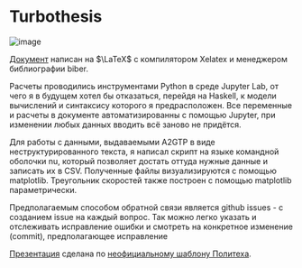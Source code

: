 # Turbothesis
![image](https://github.com/user-attachments/assets/1a168fcc-4c4e-4c24-924d-d1b6a2c6d2ac)



[Документ](https://github.com/ArtemChandragupta/Turbothesis/blob/main/Turbothesis/main.pdf) написан на $\LaTeX$ с компилятором Xelatex и менеджером библиографии biber.

Расчеты проводились инструментами Python в среде Jupyter Lab, от чего я в будущем хотел бы отказаться, перейдя на Haskell, к модели вычислений и синтаксису которого я предрасположен.
Все переменные и расчеты в документе автоматизированны с помощью Jupyter, при изменении любых данных вводить всё заново не придётся.

Для работы с данными, выдаваемыми A2GTP в виде неструктурированного текста, я написал скрипт на языке командной оболочки nu, который позволяет достать оттуда нужные данные и записать их в CSV. Полученные файлы визуализируются с помощью matplotlib. Треугольник скоростей также построен с помощью matplotlib параметрически.

Предполагаемым способом обратной связи является github issues - с созданием issue на каждый вопрос. Так можно легко указать и отслеживать исправление ошибки и смотреть на конкретное изменение (commit), предполагающее исправление

[Презентация](https://github.com/ArtemChandragupta/Turbothesis/blob/main/Dmitriev_65Mvt.pdf) сделана по [неофициальному шаблону Политеха](https://github.com/polytechnic-templates/presentation-template).
